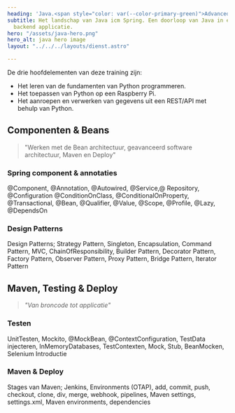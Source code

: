 ```yaml
---
heading: 'Java.<span style="color: var(--color-primary-green)">Advanced</span>_'
subtitle: Het landschap van Java icm Spring. Een doorloop van Java in een geavanceerde
  backend applicatie.
hero: "/assets/java-hero.png"
hero_alt: java hero image
layout: "../../../layouts/dienst.astro"

---
```

De drie hoofdelementen van deze training zijn:

* Het leren van de fundamenten van Python programmeren.
* Het toepassen van Python op een Raspberry Pi.
* Het aanroepen en verwerken van gegevens uit een REST/API met behulp van Python.

## Componenten & Beans

> "Werken met de Bean architectuur, geavanceerd software architectuur, Maven en Deploy"

### Spring component & annotaties

@Component, @Annotation, @Autowired, @Service,@ Repository, @Configuration @ConditionOnClass, @ConditionalOnProperty, @Transactional, @Bean, @Qualifier, @Value, @Scope, @Profile, @Lazy, @DependsOn

### Design Patterns

Design Patterns; Strategy Pattern, Singleton, Encapsulation, Command Pattern, MVC, ChainOfResponsibility, Builder Pattern, Decorator Pattern, Factory Pattern, Observer Pattern, Proxy Pattern, Bridge Pattern, Iterator Pattern

## Maven, Testing & Deploy

> _"Van broncode tot applicatie"_

### Testen

UnitTesten, Mockito, @MockBean, @ContextConfiguration, TestData injecteren, InMemoryDatabases, TestContexten, Mock, Stub, BeanMocken, Selenium Introductie

### Maven & Deploy

Stages van Maven; Jenkins, Environments (OTAP), add, commit, push, checkout, clone, div, merge, webhook, pipelines, Maven settings, settings.xml, Maven environments, dependencies